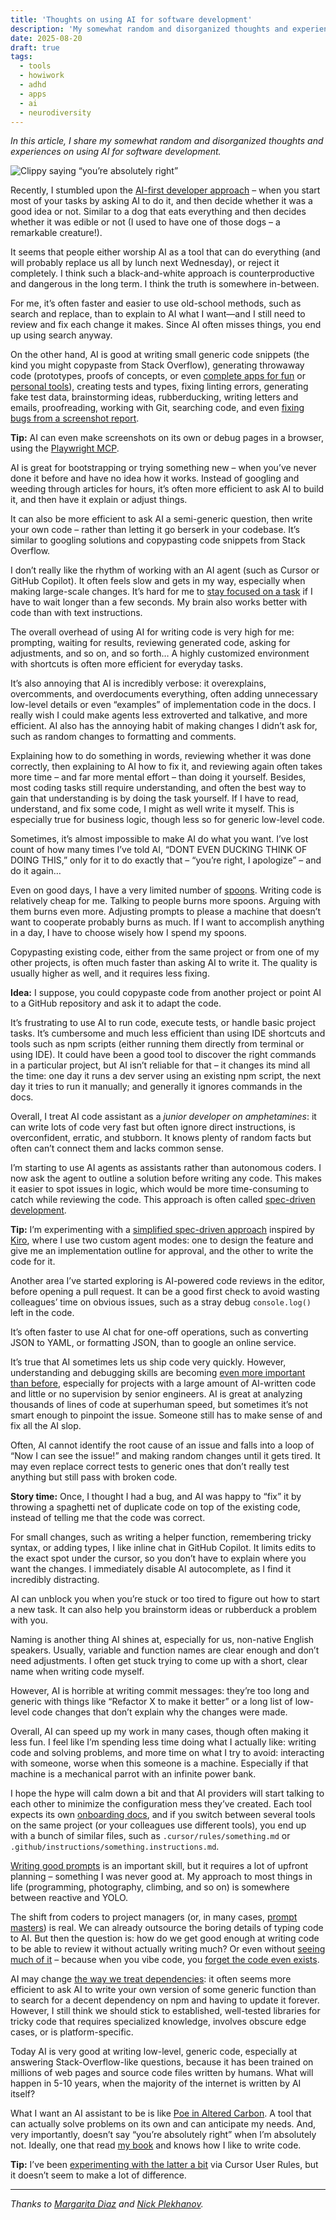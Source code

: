```yaml
---
title: 'Thoughts on using AI for software development'
description: 'My somewhat random and disorganized thoughts and experiences on using AI for software development.'
date: 2025-08-20
draft: true
tags:
  - tools
  - howiwork
  - adhd
  - apps
  - ai
  - neurodiversity
---
```


_In this article, I share my somewhat random and disorganized thoughts and experiences on using AI for software development._

![Clippy saying “you’re absolutely right”](/images/blog/clippy-you-are-absolutely-right.avif)

Recently, I stumbled upon the [AI-first developer approach](https://addyo.substack.com/p/the-ai-native-software-engineer) – when you start most of your tasks by asking AI to do it, and then decide whether it was a good idea or not. Similar to a dog that eats everything and then decides whether it was edible or not (I used to have one of those dogs – a remarkable creature!).

It seems that people either worship AI as a tool that can do everything (and will probably replace us all by lunch next Wednesday), or reject it completely. I think such a black-and-white approach is counterproductive and dangerous in the long term. I think the truth is somewhere in-between.

For me, it’s often faster and easier to use old-school methods, such as search and replace, than to explain to AI what I want—and I still need to review and fix each change it makes. Since AI often misses things, you end up using search anyway.

On the other hand, AI is good at writing small generic code snippets (the kind you might copypaste from Stack Overflow), generating throwaway code (prototypes, proofs of concepts, or even [complete apps for fun](https://simonwillison.net/2025/Mar/19/vibe-coding/) or [personal tools](https://temochka.com/blog/posts/2025/08/03/elephant-in-the-room.html)), creating tests and types, fixing linting errors, generating fake test data, brainstorming ideas, rubberducking, writing letters and emails, proofreading, working with Git, searching code, and even [fixing bugs from a screenshot report](https://ampcode.com/how-i-use-amp).

**Tip:** AI can even make screenshots on its own or debug pages in a browser, using the [Playwright MCP](https://github.com/microsoft/playwright-mcp).

AI is great for bootstrapping or trying something new – when you’ve never done it before and have no idea how it works. Instead of googling and weeding through articles for hours, it’s often more efficient to ask AI to build it, and then have it explain or adjust things.

It can also be more efficient to ask AI a semi-generic question, then write your own code – rather than letting it go berserk in your codebase. It’s similar to googling solutions and copypasting code snippets from Stack Overflow.

I don’t really like the rhythm of working with an AI agent (such as Cursor or GitHub Copilot). It often feels slow and gets in my way, especially when making large-scale changes. It’s hard for me to [stay focused on a task](https://sapegin.me/blog/adhd-focus/) if I have to wait longer than a few seconds. My brain also works better with code than with text instructions.

The overall overhead of using AI for writing code is very high for me: prompting, waiting for results, reviewing generated code, asking for adjustments, and so on, and so forth… A highly customized environment with shortcuts is often more efficient for everyday tasks.

It’s also annoying that AI is incredibly verbose: it overexplains, overcomments, and overdocuments everything, often adding unnecessary low-level details or even “examples” of implementation code in the docs. I really wish I could make agents less extroverted and talkative, and more efficient. AI also has the annoying habit of making changes I didn’t ask for, such as random changes to formatting and comments.

Explaining how to do something in words, reviewing whether it was done correctly, then explaining to AI how to fix it, and reviewing again often takes more time – and far more mental effort – than doing it yourself. Besides, most coding tasks still require understanding, and often the best way to gain that understanding is by doing the task yourself. If I have to read, understand, and fix some code, I might as well write it myself. This is especially true for business logic, though less so for generic low-level code.

Sometimes, it’s almost impossible to make AI do what you want. I’ve lost count of how many times I’ve told AI, “DONT EVEN DUCKING THINK OF DOING THIS,” only for it to do exactly that – “you’re right, I apologize” – and do it again…

Even on good days, I have a very limited number of [spoons](https://neurodivergentinsights.com/the-neurodivergent-spoon-drawer-spoon-theory-for-adhders-and-autists/). Writing code is relatively cheap for me. Talking to people burns more spoons. Arguing with them burns even more. Adjusting prompts to please a machine that doesn’t want to cooperate probably burns as much. If I want to accomplish anything in a day, I have to choose wisely how I spend my spoons.

Copypasting existing code, either from the same project or from one of my other projects, is often much faster than asking AI to write it. The quality is usually higher as well, and it requires less fixing.

**Idea:** I suppose, you could copypaste code from another project or point AI to a GitHub repository and ask it to adapt the code.

It’s frustrating to use AI to run code, execute tests, or handle basic project tasks. It’s cumbersome and much less efficient than using IDE shortcuts and tools such as npm scripts (either running them directly from terminal or using IDE). It could have been a good tool to discover the right commands in a particular project, but AI isn’t reliable for that – it changes its mind all the time: one day it runs a dev server using an existing npm script, the next day it tries to run it manually; and generally it ignores commands in the docs.

Overall, I treat AI code assistant as a _junior developer on amphetamines_: it can write lots of code very fast but often ignore direct instructions, is overconfident, erratic, and stubborn. It knows plenty of random facts but often can’t connect them and lacks common sense.

I’m starting to use AI agents as assistants rather than autonomous coders. I now ask the agent to outline a solution before writing any code. This makes it easier to spot issues in logic, which would be more time-consuming to catch while reviewing the code. This approach is often called [spec-driven development](https://github.com/andreskull/spec-driven-ai-coding).

**Tip:** I’m experimenting with a [simplified spec-driven approach](https://github.com/sapegin/two-step-ai-coding-modes/) inspired by [Kiro](https://kiro.dev/), where I use two custom agent modes: one to design the feature and give me an implementation outline for approval, and the other to write the code for it.

Another area I’ve started exploring is AI-powered code reviews in the editor, before opening a pull request. It can be a good first check to avoid wasting colleagues’ time on obvious issues, such as a stray debug `console.log()` left in the code.

It’s often faster to use AI chat for one-off operations, such as converting JSON to YAML, or formatting JSON, than to google an online service.

It’s true that AI sometimes lets us ship code very quickly. However, understanding and debugging skills are becoming [even more important than before](https://ordep.dev/posts/writing-code-was-never-the-bottleneck), especially for projects with a large amount of AI-written code and little or no supervision by senior engineers. AI is great at analyzing thousands of lines of code at superhuman speed, but sometimes it’s not smart enough to pinpoint the issue. Someone still has to make sense of and fix all the AI slop.

Often, AI cannot identify the root cause of an issue and falls into a loop of “Now I can see the issue!” and making random changes until it gets tired. It may even replace correct tests to generic ones that don’t really test anything but still pass with broken code.

**Story time:** Once, I thought I had a bug, and AI was happy to “fix” it by throwing a spaghetti net of duplicate code on top of the existing code, instead of telling me that the code was correct.

For small changes, such as writing a helper function, remembering tricky syntax, or adding types, I like inline chat in GitHub Copilot. It limits edits to the exact spot under the cursor, so you don’t have to explain where you want the changes. I immediately disable AI autocomplete, as I find it incredibly distracting.

AI can unblock you when you’re stuck or too tired to figure out how to start a new task. It can also help you brainstorm ideas or rubberduck a problem with you.

Naming is another thing AI shines at, especially for us, non-native English speakers. Usually, variable and function names are clear enough and don’t need adjustments. I often get stuck trying to come up with a short, clear name when writing code myself.

However, AI is horrible at writing commit messages: they’re too long and generic with things like “Refactor X to make it better” or a long list of low-level code changes that don’t explain why the changes were made.

Overall, AI can speed up my work in many cases, though often making it less fun. I feel like I’m spending less time doing what I actually like: writing code and solving problems, and more time on what I try to avoid: interacting with someone, worse when this someone is a machine. Especially if that machine is a mechanical parrot with an infinite power bank.

I hope the hype will calm down a bit and that AI providers will start talking to each other to minimize the configuration mess they’ve created. Each tool expects its own [onboarding docs](https://www.fuzzycomputer.com/posts/onboarding), and if you switch between several tools on the same project (or your colleagues use different tools), you end up with a bunch of similar files, such as `.cursor/rules/something.md` or `.github/instructions/something.instructions.md`.

[Writing good prompts](https://ryanperry.io/post/cost-of-poor-prompting) is an important skill, but it requires a lot of upfront planning – something I was never good at. My approach to most things in life (programming, photography, climbing, and so on) is somewhere between reactive and YOLO.

The shift from coders to project managers (or, in many cases, [prompt masters](https://every.to/source-code/how-i-use-claude-code-to-ship-like-a-team-of-five)) is real. We can already outsource the boring details of typing code to AI. But then the question is: how do we get good enough at writing code to be able to review it without actually writing much? Or even without [seeing much of it](https://blog.val.town/vibe-code) – because when you vibe code, you [forget the code even exists](https://x.com/karpathy/status/1886192184808149383).

AI may change [the way we treat dependencies](https://lucumr.pocoo.org/2025/1/24/build-it-yourself/): it often seems more efficient to ask AI to write your own version of some generic function than to search for a decent dependency on npm and having to update it forever. However, I still think we should stick to established, well-tested libraries for tricky code that requires specialized knowledge, involves obscure edge cases, or is platform-specific.

Today AI is very good at writing low-level, generic code, especially at answering Stack-Overflow-like questions, because it has been trained on millions of web pages and source code files written by humans. What will happen in 5-10 years, when the majority of the internet is written by AI itself?

What I want an AI assistant to be is like [Poe in Altered Carbon](https://altered-carbon.fandom.com/wiki/Poe). A tool that can actually solve problems on its own and can anticipate my needs. And, very importantly, doesn’t say “you’re absolutely right” when I’m absolutely not. Ideally, one that read [my book](/book/) and knows how I like to write code.

**Tip:** I’ve been [experimenting with the latter a bit](https://github.com/sapegin/washingcode-book/pull/35) via Cursor User Rules, but it doesn’t seem to make a lot of difference.

---

_Thanks to [Margarita Diaz](https://drtaco.net) and [Nick Plekhanov](https://plekhanov.me/)._
